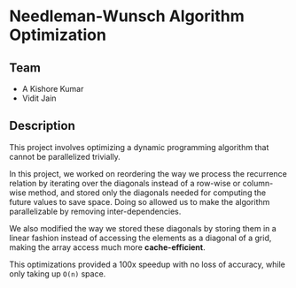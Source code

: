 # Needleman-Wunsch Algorithm Optimization

## Team
- A Kishore Kumar
- Vidit Jain

## Description 
This project involves optimizing a dynamic programming algorithm that cannot be parallelized trivially.

In this project, we worked on reordering the way we process the recurrence relation by iterating over the diagonals instead of a row-wise or column-wise method, and stored only the diagonals needed for computing the future values to save space. Doing so allowed us to make the algorithm parallelizable by removing inter-dependencies. 

We also modified the way we stored these diagonals by storing them in a linear fashion instead of accessing the elements as a diagonal of a grid, making the array access much more **cache-efficient**. 

This optimizations provided a 100x speedup with no loss of accuracy, while only taking up `O(n)` space.
